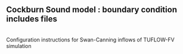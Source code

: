 ## Cockburn Sound model : boundary condition includes files

<br>
Configuration instructions for Swan-Canning inflows of TUFLOW-FV simulation
